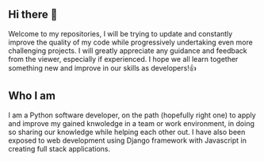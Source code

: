 ## Hi there 👋

 Welcome to my repositories, I will be trying to update and constantly improve the quality of my code while progressively undertaking 
 even more challenging projects. I will greatly appreciate any guidance and feedback from the viewer, especially if experienced.
 I hope we all learn together something new and improve in our skills as developers!👍
 
## Who I am 

   I am a Python software developer, on the path (hopefully right one) to apply and improve my gained knwoledge in a
   team or work environment, in doing so sharing our knowledge while helping each other out. I have also been exposed
   to web development using Django framework with Javascript in creating full stack applications. 

   
<!--
**Hazem160/Hazem160** is a ✨ _special_ ✨ repository because its `README.md` (this file) appears on your GitHub profile.
 
Here are some ideas to get you started:

- 🔭 I’m currently working on ...
- 🌱 I’m currently learning ...
- 👯 I’m looking to collaborate on ...
- 🤔 I’m looking for help with ...
- 💬 Ask me about ...
- 📫 How to reach me: ...
- 😄 Pronouns: ...
- ⚡ Fun fact: ...
-->
